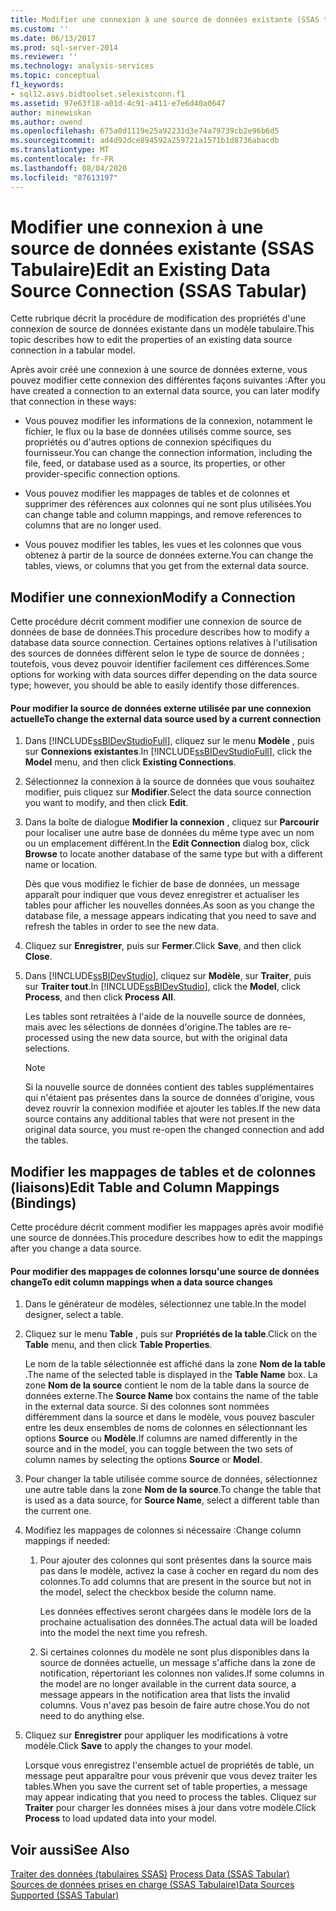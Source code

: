 ```yaml
---
title: Modifier une connexion à une source de données existante (SSAS tabulaire) | Microsoft Docs
ms.custom: ''
ms.date: 06/13/2017
ms.prod: sql-server-2014
ms.reviewer: ''
ms.technology: analysis-services
ms.topic: conceptual
f1_keywords:
- sql12.asvs.bidtoolset.selexistconn.f1
ms.assetid: 97e63f18-a01d-4c91-a411-e7e6d40a0647
author: minewiskan
ms.author: owend
ms.openlocfilehash: 675a0d1119e25a92231d3e74a79739cb2e96b6d5
ms.sourcegitcommit: ad4d92dce894592a259721a1571b1d8736abacdb
ms.translationtype: MT
ms.contentlocale: fr-FR
ms.lasthandoff: 08/04/2020
ms.locfileid: "87613197"
---
```

# <a name="edit-an-existing-data-source-connection-ssas-tabular"></a><span data-ttu-id="9bb04-102">Modifier une connexion à une source de données existante (SSAS Tabulaire)</span><span class="sxs-lookup"><span data-stu-id="9bb04-102">Edit an Existing Data Source Connection (SSAS Tabular)</span></span>
  <span data-ttu-id="9bb04-103">Cette rubrique décrit la procédure de modification des propriétés d'une connexion de source de données existante dans un modèle tabulaire.</span><span class="sxs-lookup"><span data-stu-id="9bb04-103">This topic describes how to edit the properties of an existing data source connection in a tabular model.</span></span>  
  
 <span data-ttu-id="9bb04-104">Après avoir créé une connexion à une source de données externe, vous pouvez modifier cette connexion des différentes façons suivantes :</span><span class="sxs-lookup"><span data-stu-id="9bb04-104">After you have created a connection to an external data source, you can later modify that connection in these ways:</span></span>  
  
-   <span data-ttu-id="9bb04-105">Vous pouvez modifier les informations de la connexion, notamment le fichier, le flux ou la base de données utilisés comme source, ses propriétés ou d'autres options de connexion spécifiques du fournisseur.</span><span class="sxs-lookup"><span data-stu-id="9bb04-105">You can change the connection information, including the file, feed, or database used as a source, its properties, or other provider-specific connection options.</span></span>  
  
-   <span data-ttu-id="9bb04-106">Vous pouvez modifier les mappages de tables et de colonnes et supprimer des références aux colonnes qui ne sont plus utilisées.</span><span class="sxs-lookup"><span data-stu-id="9bb04-106">You can change table and column mappings, and remove references to columns that are no longer used.</span></span>  
  
-   <span data-ttu-id="9bb04-107">Vous pouvez modifier les tables, les vues et les colonnes que vous obtenez à partir de la source de données externe.</span><span class="sxs-lookup"><span data-stu-id="9bb04-107">You can change the tables, views, or columns that you get from the external data source.</span></span>  
  
## <a name="modify-a-connection"></a><span data-ttu-id="9bb04-108">Modifier une connexion</span><span class="sxs-lookup"><span data-stu-id="9bb04-108">Modify a Connection</span></span>  
 <span data-ttu-id="9bb04-109">Cette procédure décrit comment modifier une connexion de source de données de base de données.</span><span class="sxs-lookup"><span data-stu-id="9bb04-109">This procedure describes how to modify a database data source connection.</span></span> <span data-ttu-id="9bb04-110">Certaines options relatives à l'utilisation des sources de données diffèrent selon le type de source de données ; toutefois, vous devez pouvoir identifier facilement ces différences.</span><span class="sxs-lookup"><span data-stu-id="9bb04-110">Some options for working with data sources differ depending on the data source type; however, you should be able to easily identify those differences.</span></span>  
  
#### <a name="to-change-the-external-data-source-used-by-a-current-connection"></a><span data-ttu-id="9bb04-111">Pour modifier la source de données externe utilisée par une connexion actuelle</span><span class="sxs-lookup"><span data-stu-id="9bb04-111">To change the external data source used by a current connection</span></span>  
  
1.  <span data-ttu-id="9bb04-112">Dans [!INCLUDE[ssBIDevStudioFull](../includes/ssbidevstudiofull-md.md)], cliquez sur le menu **Modèle** , puis sur **Connexions existantes**.</span><span class="sxs-lookup"><span data-stu-id="9bb04-112">In [!INCLUDE[ssBIDevStudioFull](../includes/ssbidevstudiofull-md.md)], click the **Model** menu, and then click **Existing Connections**.</span></span>  
  
2.  <span data-ttu-id="9bb04-113">Sélectionnez la connexion à la source de données que vous souhaitez modifier, puis cliquez sur **Modifier**.</span><span class="sxs-lookup"><span data-stu-id="9bb04-113">Select the data source connection you want to modify, and then click **Edit**.</span></span>  
  
3.  <span data-ttu-id="9bb04-114">Dans la boîte de dialogue **Modifier la connexion** , cliquez sur **Parcourir** pour localiser une autre base de données du même type avec un nom ou un emplacement différent.</span><span class="sxs-lookup"><span data-stu-id="9bb04-114">In the **Edit Connection** dialog box, click **Browse** to locate another database of the same type but with a different name or location.</span></span>  
  
     <span data-ttu-id="9bb04-115">Dès que vous modifiez le fichier de base de données, un message apparaît pour indiquer que vous devez enregistrer et actualiser les tables pour afficher les nouvelles données.</span><span class="sxs-lookup"><span data-stu-id="9bb04-115">As soon as you change the database file, a message appears indicating that you need to save and refresh the tables in order to see the new data.</span></span>  
  
4.  <span data-ttu-id="9bb04-116">Cliquez sur **Enregistrer**, puis sur **Fermer**.</span><span class="sxs-lookup"><span data-stu-id="9bb04-116">Click **Save**, and then click **Close**.</span></span>  
  
5.  <span data-ttu-id="9bb04-117">Dans [!INCLUDE[ssBIDevStudio](../includes/ssbidevstudio-md.md)], cliquez sur **Modèle**, sur **Traiter**, puis sur **Traiter tout**.</span><span class="sxs-lookup"><span data-stu-id="9bb04-117">In [!INCLUDE[ssBIDevStudio](../includes/ssbidevstudio-md.md)], click the **Model**, click **Process**, and then click **Process All**.</span></span>  
  
     <span data-ttu-id="9bb04-118">Les tables sont retraitées à l'aide de la nouvelle source de données, mais avec les sélections de données d'origine.</span><span class="sxs-lookup"><span data-stu-id="9bb04-118">The tables are re-processed using the new data source, but with the original data selections.</span></span>  
  
    > [!NOTE]  
    >  <span data-ttu-id="9bb04-119">Si la nouvelle source de données contient des tables supplémentaires qui n'étaient pas présentes dans la source de données d'origine, vous devez rouvrir la connexion modifiée et ajouter les tables.</span><span class="sxs-lookup"><span data-stu-id="9bb04-119">If the new data source contains any additional tables that were not present in the original data source, you must re-open the changed connection and add the tables.</span></span>  
  
## <a name="edit-table-and-column-mappings-bindings"></a><span data-ttu-id="9bb04-120">Modifier les mappages de tables et de colonnes (liaisons)</span><span class="sxs-lookup"><span data-stu-id="9bb04-120">Edit Table and Column Mappings (Bindings)</span></span>  
 <span data-ttu-id="9bb04-121">Cette procédure décrit comment modifier les mappages après avoir modifié une source de données.</span><span class="sxs-lookup"><span data-stu-id="9bb04-121">This procedure describes how to edit the mappings after you change a data source.</span></span>  
  
#### <a name="to-edit-column-mappings-when-a-data-source-changes"></a><span data-ttu-id="9bb04-122">Pour modifier des mappages de colonnes lorsqu'une source de données change</span><span class="sxs-lookup"><span data-stu-id="9bb04-122">To edit column mappings when a data source changes</span></span>  
  
1.  <span data-ttu-id="9bb04-123">Dans le générateur de modèles, sélectionnez une table.</span><span class="sxs-lookup"><span data-stu-id="9bb04-123">In the model designer, select a table.</span></span>  
  
2.  <span data-ttu-id="9bb04-124">Cliquez sur le menu **Table** , puis sur **Propriétés de la table**.</span><span class="sxs-lookup"><span data-stu-id="9bb04-124">Click on the **Table** menu, and then click **Table Properties**.</span></span>  
  
     <span data-ttu-id="9bb04-125">Le nom de la table sélectionnée est affiché dans la zone **Nom de la table** .</span><span class="sxs-lookup"><span data-stu-id="9bb04-125">The name of the selected table is displayed in the **Table Name** box.</span></span> <span data-ttu-id="9bb04-126">La zone **Nom de la source** contient le nom de la table dans la source de données externe.</span><span class="sxs-lookup"><span data-stu-id="9bb04-126">The **Source Name** box contains the name of the table in the external data source.</span></span> <span data-ttu-id="9bb04-127">Si des colonnes sont nommées différemment dans la source et dans le modèle, vous pouvez basculer entre les deux ensembles de noms de colonnes en sélectionnant les options **Source** ou **Modèle**.</span><span class="sxs-lookup"><span data-stu-id="9bb04-127">If columns are named differently in the source and in the model, you can toggle between the two sets of column names by selecting the options **Source** or **Model**.</span></span>  
  
3.  <span data-ttu-id="9bb04-128">Pour changer la table utilisée comme source de données, sélectionnez une autre table dans la zone **Nom de la source**.</span><span class="sxs-lookup"><span data-stu-id="9bb04-128">To change the table that is used as a data source, for **Source Name**, select a different table than the current one.</span></span>  
  
4.  <span data-ttu-id="9bb04-129">Modifiez les mappages de colonnes si nécessaire :</span><span class="sxs-lookup"><span data-stu-id="9bb04-129">Change column mappings if needed:</span></span>  
  
    1.  <span data-ttu-id="9bb04-130">Pour ajouter des colonnes qui sont présentes dans la source mais pas dans le modèle, activez la case à cocher en regard du nom des colonnes.</span><span class="sxs-lookup"><span data-stu-id="9bb04-130">To add columns that are present in the source but not in the model, select the checkbox beside the column name.</span></span>  
  
         <span data-ttu-id="9bb04-131">Les données effectives seront chargées dans le modèle lors de la prochaine actualisation des données.</span><span class="sxs-lookup"><span data-stu-id="9bb04-131">The actual data will be loaded into the model the next time you refresh.</span></span>  
  
    2.  <span data-ttu-id="9bb04-132">Si certaines colonnes du modèle ne sont plus disponibles dans la source de données actuelle, un message s'affiche dans la zone de notification, répertoriant les colonnes non valides.</span><span class="sxs-lookup"><span data-stu-id="9bb04-132">If some columns in the model are no longer available in the current data source, a message appears in the notification area that lists the invalid columns.</span></span> <span data-ttu-id="9bb04-133">Vous n'avez pas besoin de faire autre chose.</span><span class="sxs-lookup"><span data-stu-id="9bb04-133">You do not need to do anything else.</span></span>  
  
5.  <span data-ttu-id="9bb04-134">Cliquez sur **Enregistrer** pour appliquer les modifications à votre modèle.</span><span class="sxs-lookup"><span data-stu-id="9bb04-134">Click **Save** to apply the changes to your model.</span></span>  
  
     <span data-ttu-id="9bb04-135">Lorsque vous enregistrez l'ensemble actuel de propriétés de table, un message peut apparaître pour vous prévenir que vous devez traiter les tables.</span><span class="sxs-lookup"><span data-stu-id="9bb04-135">When you save the current set of table properties, a message may appear indicating that you need to process the tables.</span></span> <span data-ttu-id="9bb04-136">Cliquez sur **Traiter** pour charger les données mises à jour dans votre modèle.</span><span class="sxs-lookup"><span data-stu-id="9bb04-136">Click **Process** to load updated data into your model.</span></span>  
  
## <a name="see-also"></a><span data-ttu-id="9bb04-137">Voir aussi</span><span class="sxs-lookup"><span data-stu-id="9bb04-137">See Also</span></span>  
 <span data-ttu-id="9bb04-138">[Traiter des données &#40;tabulaires SSAS&#41;](process-data-ssas-tabular.md) </span><span class="sxs-lookup"><span data-stu-id="9bb04-138">[Process Data &#40;SSAS Tabular&#41;](process-data-ssas-tabular.md) </span></span>  
 [<span data-ttu-id="9bb04-139">Sources de données prises en charge &#40;SSAS Tabulaire&#41;</span><span class="sxs-lookup"><span data-stu-id="9bb04-139">Data Sources Supported &#40;SSAS Tabular&#41;</span></span>](tabular-models/data-sources-supported-ssas-tabular.md)  
  
  
